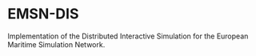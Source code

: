# EMSN-DIS

Implementation of the Distributed Interactive Simulation for the European Maritime Simulation Network.
